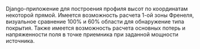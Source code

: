 Django-приложение для построения профиля высот по координатам некоторой прямой.
Имеется возможность расчета 1-ой зоны Френеля,
визуальное сравнение 100% и 60% области для обнаружение типа покрытия.
Также имеется возможность расчета основных потерь и напряженности поля в точке приемника при заданной мощности источника.